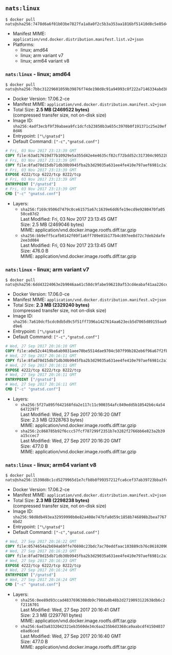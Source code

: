 ## `nats:linux`

```console
$ docker pull nats@sha256:7478d6a6f01b03be7827fa1a8a0f2c5b3a353aa1816bf51410d8c5e85d47f59c
```

-	Manifest MIME: `application/vnd.docker.distribution.manifest.list.v2+json`
-	Platforms:
	-	linux; amd64
	-	linux; arm variant v7
	-	linux; arm64 variant v8

### `nats:linux` - linux; amd64

```console
$ docker pull nats@sha256:7bbc31229601059b39876f74de190d8c91a94993c8f222a7146334abd3857c84
```

-	Docker Version: 17.06.2-ce
-	Manifest MIME: `application/vnd.docker.distribution.manifest.v2+json`
-	Total Size: **2.5 MB (2469522 bytes)**  
	(compressed transfer size, not on-disk size)
-	Image ID: `sha256:4adf3ecbf9f39abaea9fc1dcfcb23850b3a655c3970b0f191371c25e20ef8d46`
-	Entrypoint: `["\/gnatsd"]`
-	Default Command: `["-c","gnatsd.conf"]`

```dockerfile
# Fri, 03 Nov 2017 23:13:39 GMT
COPY file:63ad17619d77b10929e5a355d42e4e4635cf82cf72bdd52c317304c905228e98 in /gnatsd 
# Fri, 03 Nov 2017 23:13:39 GMT
COPY file:8fad70d15db71db30b9945fba2b3d29035a631ee4fe410e797aef6981c2a1879 in gnatsd.conf 
# Fri, 03 Nov 2017 23:13:39 GMT
EXPOSE 4222/tcp 6222/tcp 8222/tcp
# Fri, 03 Nov 2017 23:13:39 GMT
ENTRYPOINT ["/gnatsd"]
# Fri, 03 Nov 2017 23:13:39 GMT
CMD ["-c" "gnatsd.conf"]
```

-	Layers:
	-	`sha256:f169c9506d7479c0ce61575a67c1639e6dd6fe19ecd9e9280470fa0550ce87d2`  
		Last Modified: Fri, 03 Nov 2017 23:13:45 GMT  
		Size: 2.5 MB (2469046 bytes)  
		MIME: application/vnd.docker.image.rootfs.diff.tar.gzip
	-	`sha256:bb9eff5cafb0142f09f1a6ff709e01b177b4c897ee8d72c7deb2dafe2ee3d084`  
		Last Modified: Fri, 03 Nov 2017 23:13:45 GMT  
		Size: 476.0 B  
		MIME: application/vnd.docker.image.rootfs.diff.tar.gzip

### `nats:linux` - linux; arm variant v7

```console
$ docker pull nats@sha256:6dd43224063e2b9046aa41c50dc9fabe596210af53cd4eabaf41aa226ce9fd11
```

-	Docker Version: 17.06.0-ce
-	Manifest MIME: `application/vnd.docker.distribution.manifest.v2+json`
-	Total Size: **2.3 MB (2329240 bytes)**  
	(compressed transfer size, not on-disk size)
-	Image ID: `sha256:7a610dcf5cdc0db5d9c5f51ff7396a1427614aa623ecb5d7065d89155aa9d9e6`
-	Entrypoint: `["\/gnatsd"]`
-	Default Command: `["-c","gnatsd.conf"]`

```dockerfile
# Wed, 27 Sep 2017 20:16:10 GMT
COPY file:a0e52c4419ba6ab9831aee70be5514dae9704c507f99b282eb6f96a67f2fb0c9 in /gnatsd 
# Wed, 27 Sep 2017 20:16:11 GMT
COPY file:8fad70d15db71db30b9945fba2b3d29035a631ee4fe410e797aef6981c2a1879 in gnatsd.conf 
# Wed, 27 Sep 2017 20:16:11 GMT
EXPOSE 4222/tcp 6222/tcp 8222/tcp
# Wed, 27 Sep 2017 20:16:11 GMT
ENTRYPOINT ["/gnatsd"]
# Wed, 27 Sep 2017 20:16:11 GMT
CMD ["-c" "gnatsd.conf"]
```

-	Layers:
	-	`sha256:5f27a895f642168fda2e117c11c900354afc849edd5b10542b6c4a546472297f`  
		Last Modified: Wed, 27 Sep 2017 20:16:20 GMT  
		Size: 2.3 MB (2328763 bytes)  
		MIME: application/vnd.docker.image.rootfs.diff.tar.gzip
	-	`sha256:2c868785b92f6ccc57fcf787299f2351b7e3282f2766bb6e823a2b39a15ccec7`  
		Last Modified: Wed, 27 Sep 2017 20:16:20 GMT  
		Size: 477.0 B  
		MIME: application/vnd.docker.image.rootfs.diff.tar.gzip

### `nats:linux` - linux; arm64 variant v8

```console
$ docker pull nats@sha256:15398d8c1cd5279965d1e7cfb8b8f99357212fca6cef37ab39723bba3fefe8b8
```

-	Docker Version: 17.06.2-ce
-	Manifest MIME: `application/vnd.docker.distribution.manifest.v2+json`
-	Total Size: **2.3 MB (2298238 bytes)**  
	(compressed transfer size, not on-disk size)
-	Image ID: `sha256:98d8db493ea32959990b0e82a408e747bfa0d59c1858b746898b2bea77676bd2`
-	Entrypoint: `["\/gnatsd"]`
-	Default Command: `["-c","gnatsd.conf"]`

```dockerfile
# Wed, 27 Sep 2017 20:16:22 GMT
COPY file:0574654a2b694a69ffe76698c23bdc7ac70eddfaac103889cb76c06182090230 in /gnatsd 
# Wed, 27 Sep 2017 20:16:23 GMT
COPY file:8fad70d15db71db30b9945fba2b3d29035a631ee4fe410e797aef6981c2a1879 in gnatsd.conf 
# Wed, 27 Sep 2017 20:16:23 GMT
EXPOSE 4222/tcp 6222/tcp 8222/tcp
# Wed, 27 Sep 2017 20:16:24 GMT
ENTRYPOINT ["/gnatsd"]
# Wed, 27 Sep 2017 20:16:24 GMT
CMD ["-c" "gnatsd.conf"]
```

-	Layers:
	-	`sha256:0ee89d93ccad4837696308db9c798da0b48b2d2719093122638db6c2f2116701`  
		Last Modified: Wed, 27 Sep 2017 20:16:41 GMT  
		Size: 2.3 MB (2297761 bytes)  
		MIME: application/vnd.docker.image.rootfs.diff.tar.gzip
	-	`sha256:6ad3a8332042321eb3560de34c6aa235b6d3368ca9aabcdf41504037e8ad6ced`  
		Last Modified: Wed, 27 Sep 2017 20:16:40 GMT  
		Size: 477.0 B  
		MIME: application/vnd.docker.image.rootfs.diff.tar.gzip
